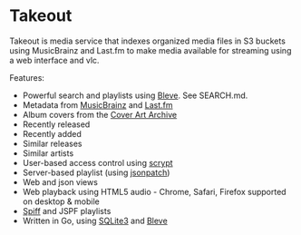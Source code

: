 # Takeout

Takeout is media service that indexes organized media files in S3 buckets using
MusicBrainz and Last.fm to make media available for streaming using a web
interface and vlc.

Features:

* Powerful search and playlists using [Bleve](https://blevesearch.com/). See SEARCH.md.
* Metadata from [MusicBrainz](https://musicbrainz.org) and [Last.fm](https://last.fm/)
* Album covers from the [Cover Art Archive](https://coverartarchive.org/)
* Recently released
* Recently added
* Similar releases
* Similar artists
* User-based access control using [scrypt](https://pkg.go.dev/golang.org/x/crypto/scrypt?tab=doc)
* Server-based playlist (using [jsonpatch](http://jsonpatch.com/))
* Web and json views
* Web playback using HTML5 audio - Chrome, Safari, Firefox supported on desktop & mobile
* [Spiff](https://xspf.org/) and JSPF playlists
* Written in Go, using [SQLite3](https://sqlite.org/index.html) and [Bleve](https://blevesearch.com/)
